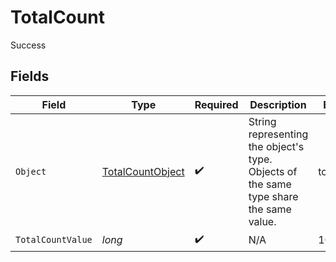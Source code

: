 # TotalCount

Success


## Fields

| Field                                                                                  | Type                                                                                   | Required                                                                               | Description                                                                            | Example                                                                                |
| -------------------------------------------------------------------------------------- | -------------------------------------------------------------------------------------- | -------------------------------------------------------------------------------------- | -------------------------------------------------------------------------------------- | -------------------------------------------------------------------------------------- |
| `Object`                                                                               | [TotalCountObject](../../Models/Components/TotalCountObject.md)                        | :heavy_check_mark:                                                                     | String representing the object's type. Objects of the same type share the same value.<br/> | total_count                                                                            |
| `TotalCountValue`                                                                      | *long*                                                                                 | :heavy_check_mark:                                                                     | N/A                                                                                    | 100                                                                                    |